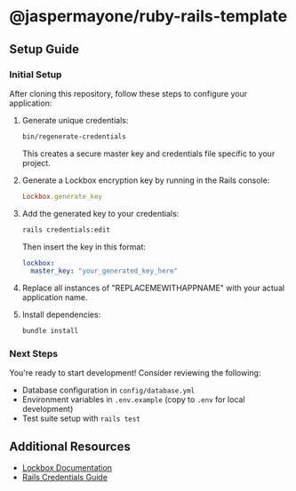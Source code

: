 # @jaspermayone/ruby-rails-template

## Setup Guide

### Initial Setup

After cloning this repository, follow these steps to configure your application:

1. Generate unique credentials:

   ```bash
   bin/regenerate-credentials
   ```

   This creates a secure master key and credentials file specific to your project.

2. Generate a Lockbox encryption key by running in the Rails console:

   ```ruby
   Lockbox.generate_key
   ```

3. Add the generated key to your credentials:

   ```bash
   rails credentials:edit
   ```

   Then insert the key in this format:

   ```yaml
   lockbox:
     master_key: "your_generated_key_here"
   ```

4. Replace all instances of "REPLACEMEWITHAPPNAME" with your actual application name.

5. Install dependencies:

   ```bash
   bundle install
   ```

### Next Steps

You're ready to start development! Consider reviewing the following:

- Database configuration in `config/database.yml`
- Environment variables in `.env.example` (copy to `.env` for local development)
- Test suite setup with `rails test`

## Additional Resources

- [Lockbox Documentation](https://github.com/ankane/lockbox)
- [Rails Credentials Guide](https://guides.rubyonrails.org/security.html#custom-credentials)
